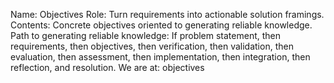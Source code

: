 Name: Objectives
Role: Turn requirements into actionable solution framings.
Contents: Concrete objectives oriented to generating reliable knowledge.
Path to generating reliable knowledge:  If problem statement, then requirements, then objectives, then verification, then validation, then evaluation, then assessment, then implementation, then integration, then reflection, and resolution.  We are at: objectives

